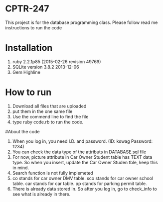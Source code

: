 # CPTR-247
This project is for the database programming class. 
Please follow read me instructions to run the code 

# Installation
1. ruby 2.2.1p85 (2015-02-26 revision 49769)
2. SQLite version 3.8.2 2013-12-06 
3. Gem Highline

# How to run
1. Download all files that are uploaded
2. put them in the one same file
3. Use the commend line to find the file
4. type ruby code.rb to run the code.

#About the code
1. When you log in, you need I.D. and password. (ID: kswag Password: 1234)
2. You can check the data type of the attributs in DATABASE.sql file
3. For now, picture attribute in Car Owner Student table has TEXT data type. So when you insert, update the  Car Owner Studen tble, keep this in mind.
4. Search function is not fully implemeted
5. co stands for car owner DMV table. sco stands for car owner school table. car stands for car table. pp stands for parking permit table.
6. There is already data stored in. So after you log in, go to check_info to see what is already in there.
